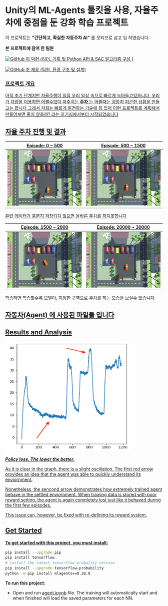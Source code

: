 # Unity의 ML-Agents 툴킷을 사용,  자율주차에 중점을 둔 강화 학습 프로젝트

이 프로젝트는  **"간단하고, 확실한 자동주차 AI"** 를 모티브로 삼고 임 하였습니다.


**본 프로젝트에 참여 한 팀원**

 <a href = "https://github.com/LDH0094"><img alt="GitHub" src ="https://img.shields.io/badge/GitHub-181717.svg?&style=for-the-badge&logo=GitHub&logoColor=white"/> 이 덕현 (리더, 기획 및 Python API & SAC 알고리즘 구성 )
  
 <a href = "https://github.com/MarigoldTea"><img alt="GitHub" src ="https://img.shields.io/badge/GitHub-181717.svg?&style=for-the-badge&logo=GitHub&logoColor=white"/> 조 재웅 (팀원, 환경 구조 및 설계) 


### 프로젝트 개요

아직 초기 단계지만 자율주행이 점점 우리 일상 속으로 빠르게 녹아들고있습니다, 우리가 차량을 이용하면 어쩔수없이 마주치는 **주차** 는 어쩔때는 굉장히 피곤한 상황을 만들고는 합니다
그래서 저희는 빠르게 발전하는 기술에 힘 입어 이런 프로젝트를 계획해서  만들어보면 좋지 않을까? 라는 호기심에서부터 시작되었습니다

  
  

## 자율 주차 진행 및 결과 

Episode: 0 ~ 500    |  Episode: 500 ~ 1500 
:-------------------------:|:-------------------------:
 <img src="/screenshots/1.gif"> |  <img src="/screenshots/2.gif"> 

훈련 데이터가 충분히 저장되지 않으면 올바른 주차를 하지못합니다
 
 Episode: 1500 ~ 2000  |  Episode: 20000 ~ 30000 
:-------------------------:|:-------------------------:
 <img src="/screenshots/3.gif">  | <img src="/screenshots/4.gif"> 

 학습하면 학습할수록 모델이,  지정한 구역으로 주차를 하는 모습을 보실수 있습니다 
  
## 자동차(Agent) 에 사용된 파일들 입니다


  


## Results and Analysis

<img src="/screenshots/result.png" height="350" width="400"/>

 **_Policy loss. The lower the better._**

As it is clear in the graph, there is a slight oscillation. The first red arrow provides an idea that the agent was able to quickly understand its enviornment. 

Nonetheless, the sencond arrow demonstrates how extremely trained agent behave in the settled enviornment. When training data is stored with poor reward setting, the agent is again completely lost just like it behaved during the first few episodes. 

This issue can, however, be fixed with re-defining its reward system. 
## Get Started

**To get started with this project, you must install:**
```sh
pip install --upgrade pip
pip install tensorflow
# install the latest tensorflow-probality version
pip install --upgrade tensorflow-probability
python -m pip install mlagents==0.28.0
```

**To run this project:**
* Open and run [agent.ipynb](/Soft_Actor_Critic/agent.ipynb) file. The training will automatically start and when finished will load the saved parameters for each NN. 
